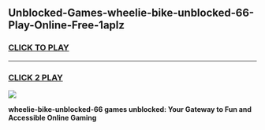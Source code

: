 
## Unblocked-Games-wheelie-bike-unblocked-66-Play-Online-Free-1aplz
<h3>
<a href="https://premium76.site?title=wheelie-bike-unblocked-66&ref=26A">CLICK TO PLAY</a></h3>
<hr>

<h3>
<a href="https://premium76.site?title=wheelie-bike-unblocked-66&ref=26A">CLICK 2 PLAY</a>
  
</h3>

<a href="https://premium76.site?title=wheelie-bike-unblocked-66&ref=26A"><img src="https://clearcache.store/games.png"></a>


**wheelie-bike-unblocked-66 games unblocked: Your Gateway to Fun and Accessible Online Gaming**
